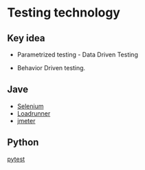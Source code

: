 # Testing technology

## Key idea

* Parametrized testing - Data Driven Testing

* Behavior Driven testing.


## Jave

* [Selenium](https://www.selenium.dev/)
* [Loadrunner](https://www.microfocus.com/en-us/products/loadrunner-professional/overview)
* [jmeter](https://jmeter.apache.org/)

## Python

[pytest](https://docs.pytest.org/en/6.2.x/)